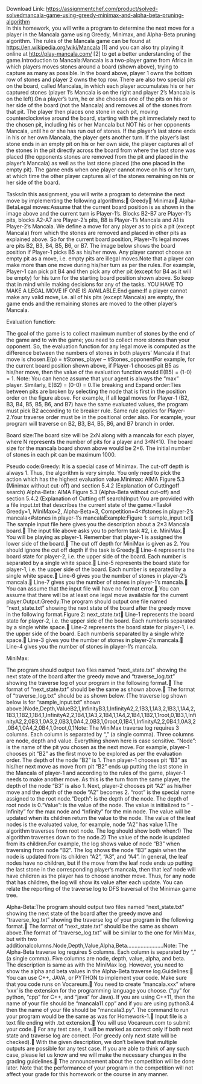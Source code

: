 Download Link: https://assignmentchef.com/product/solved-solvedmancala-game-using-greedy-minimax-and-alpha-beta-pruning-algorithm
<br>
In this homework, you will write a program to determine the next move for a player in the Mancala game using Greedy, Minimax, and Alpha-Beta pruning algorithm. The rules of the Mancala game can be found at https://en.wikipedia.org/wiki/Mancala [1] and you can also try playing it online at http://play-mancala.com/ [2] to get a better understanding of the game.Introduction to Mancala:Mancala is a two-player game from Africa in which players moves stones around a board (shown above), trying to capture as many as possible. In the board above, player 1 owns the bottom row of stones and player 2 owns the top row. There are also two special pits on the board, called Mancalas, in which each player accumulates his or her captured stones (player 1’s Mancala is on the right and player 2’s Mancala is on the left).On a player’s turn, he or she chooses one of the pits on his or her side of the board (not the Mancala) and removes all of the stones from that pit. The player then places one stone in each pit, moving counterclockwise around the board, starting with the pit immediately next to the chosen pit, including his or her Mancala but NOT his or her opponents Mancala, until he or she has run out of stones. If the player’s last stone ends in his or her own Mancala, the player gets another turn. If the player’s last stone ends in an empty pit on his or her own side, the player captures all of the stones in the pit directly across the board from where the last stone was placed (the opponents stones are removed from the pit and placed in the player’s Mancala) as well as the last stone placed (the one placed in the empty pit). The game ends when one player cannot move on his or her turn, at which time the other player captures all of the stones remaining on his or her side of the board.

Tasks:In this assignment, you will write a program to determine the next move by implementing the following algorithms: Greedy Minimax Alpha-BetaLegal moves:Assume that the current board position is as shown in the image above and the current turn is Player-1’s. Blocks B2-B7 are Player-1’s pits, blocks A2-A7 are Player-2’s pits, B8 is Player-1’s Mancala and A1 is Player-2’s Mancala. We define a move for any player as to pick a pit (except Mancala) from which the stones are removed and placed in other pits as explained above. So for the current board position, Player-1’s legal moves are pits B2, B3, B4, B5, B6, or B7. The image below shows the board position if Player-1 picks B5 as his/her move. Any player cannot choose an empty pit as a move, i.e. empty pits are illegal moves.Note that a player can make more than one move during his/her turn as per the rules. For example, Player-1 can pick pit B4 and then pick any other pit (except for B4 as it will be empty) for his turn for the starting board position shown above. So keep that in mind while making decisions for any of the tasks. YOU HAVE TO MAKE A LEGAL MOVE IF ONE IS AVAILABLE.End game:If a player cannot make any valid move, i.e. all of his pits (except Mancala) are empty, the game ends and the remaining stones are moved to the other player’s Mancala.

Evaluation function:

The goal of the game is to collect maximum number of stones by the end of the game and to win the game; you need to collect more stones than your opponent. So, the evaluation function for any legal move is computed as the difference between the numbers of stones in both players’ Mancala if that move is chosen.E(p) = #Stones_player – #Stones_opponentFor example, for the current board position shown above, if Player-1 chooses pit B5 as his/her move, then the value of the evaluation function would E(B5) = (1-0) = 1. Note: You can hence assume that your agent is always the “max” player. Similarly, E(B2) = (0-0) = 0.Tie breaking and Expand order:Ties between pits are broken by selecting the node that is first in the position order on the figure above. For example, if all legal moves for Player-1 (B2, B3, B4, B5, B5, B6, and B7) have the same evaluated values, the program must pick B2 according to tie breaker rule. Same rule applies for Player-2.Your traverse order must be in the positional order also. For example, your program will traverse on B2, B3, B4, B5, B6, and B7 branch in order.

Board size:The board size will be 2xN along with a mancala for each player, where N represents the number of pits for a player and 3≤N≤10. The board size for the mancala board shown above would be 2×6. The initial number of stones in each pit can be maximum 1000.

Pseudo code:Greedy: It is a special case of Minimax. The cut-off depth is always 1. Thus, the algorithm is very simple. You only need to pick the action which has the highest evaluation value.Minimax: AIMA Figure 5.3 (Minimax without cut-off) and section 5.4.2 (Explanation of Cuttingoff search) Alpha-Beta: AIMA Figure 5.3 (Alpha-Beta without cut-off) and section 5.4.2 (Explanation of Cutting off search)Input:You are provided with a file input.txt that describes the current state of the game.&lt;Task# Greedy=1, MiniMax=2, Alpha-Beta=3, Competition=4&lt;#stones in player-2’s mancala&lt;#stones in player-1’s mancalaExample:Figure 1: sample_input.txt The sample input file here gives you the description about a 2×3 Mancala board. The input file above asks you to perform task #2, i.e. MiniMax. You will be playing as player-1. Remember that player-1 is assigned the lower side of the board. The cut off depth for MiniMax is given as 2. You should ignore the cut off depth if the task is Greedy. Line-4 represents the board state for player-2, i.e. the upper side of the board. Each number is separated by a single white space. Line-5 represents the board state for player-1, i.e. the upper side of the board. Each number is separated by a single white space. Line-6 gives you the number of stones in player-2’s mancala. Line-7 gives you the number of stones in player-1’s mancala. You can assume that the input file will have no format error. You can assume that there will be at least one legal move available for the current player.Output:Greedy:The program should output one file named “next_state.txt” showing the next state of the board after the greedy move in the following format.Figure 2: next_state.txt Line-1 represents the board state for player-2, i.e. the upper side of the board. Each numberis separated by a single white space. Line-2 represents the board state for player-1, i.e. the upper side of the board. Each numberis separated by a single white space. Line-3 gives you the number of stones in player-2’s mancala. Line-4 gives you the number of stones in player-1’s mancala.

MiniMax:

The program should output two files named “next_state.txt” showing the next state of the board after the greedy move and “traverse_log.txt” showing the traverse log of your program in the following format. The format of “next_state.txt” should be the same as shown above. The format of “traverse_log.txt” should be as shown below. (The traverse log shown below is for “sample_input.txt” shown above.)Node,Depth,ValueB2,1,InfinityB3,1,InfinityA2,2,1B3,1,1A3,2,1B3,1,1A4,2,1B3,1,1B2,1,1B4,1,InfinityA2,2,1B4,1,1A3,2,1B4,1,1A4,2,1B4,1,1B2,1,1root,0,1B3,1,InfinityA2,2,0B3,1,0A3,2,0B3,1,0A4,2,0B3,1,0root,0,1B4,1,InfinityA2,2,0B4,1,0A3,2,0B4,1,0A4,2,0B4,1,0root,0,1Note: The MiniMax traverse log requires 3 columns. Each column is separated by “,” (a single comma). Three columns are node, depth and value. Everything shown here is case sensitive. “Node”: is the name of the pit you chosen as the next move. For example, player-1 chooses pit “B2” as the first move to be explored as per the evaluation order. The depth of the node “B2” is 1. Then player-1 chooses pit “B3” as his/her next move as move from pit “B2” ends up putting the last stone in the Mancala of player-1 and according to the rules of the game, player-1 needs to make another move. As this is the turn from the same player, the depth of the node “B3” is also 1. Next, player-2 chooses pit “A2” as his/her move and the depth of the node “A2” becomes 2. “root” is the special name assigned to the root node.“Depth”: is the depth of the node. The depth of root node is 0.“Value”: is the value of the node. The value is initialized to “ -Infinity” for the max node and “Infinity” for the min node. The value will be updated when its children return the value to the node. The value of the leaf nodes is the evaluated value, for example, node “A2” has value 1.The algorithm traverses from root node. The log should show both when:1) The algorithm traverses down to the node.2) The value of the node is updated from its children.For example, the log shows value of node “B3” when traversing from node “B2”. The log shows the node “B3” again when the node is updated from its children “A2”, “A3”, and “A4”. In general, the leaf nodes have no children, but if the move from the leaf node ends up putting the last stone in the corresponding player’s mancala, then that leaf node will have children as the player has to choose another move. Thus, for any node that has children, the log will show its value after each update. You can relate the reporting of the traverse log to DFS traversal of the Minimax game tree.

Alpha-Beta:The program should output two files named “next_state.txt” showing the next state of the board after the greedy move and “traverse_log.txt” showing the traverse log of your program in the following format. The format of “next_state.txt” should be the same as shown above.The format of “traverse_log.txt” will be similar to the one for MiniMax, but with two additionalcolumns.Node,Depth,Value,Alpha,Beta……..……..……..Note: The Alpha-Beta traverse log requires 5 columns. Each column is separated by “,” (a single comma). Five columns are node, depth, value, alpha, and beta. The description is same as with the MiniMax log. However, you need to show the alpha and beta values in the Alpha-Beta traverse log.Guidelines: You can use C++, JAVA, or PYTHON to implement your code. Make sure that you code runs on Vocareum. You need to create “mancala.xxx” where ‘xxx’ is the extension for the programming language you choose. (“py” for python, “cpp” for C++, and “java” for Java). If you are using C++11, then the name of your file should be “mancala11.cpp” and if you are using python3.4 then the name of your file should be “mancala3.py”. The command to run your program would be the same as was for Homework-1. Input file is a text file ending with .txt extension. You will use Vocareum.com to submit your code. For any test case, it will be marked as correct only if both next state and traverse log are correct. (For greedy only next state will be checked). With the given description, we don’t believe that multiple outputs are possible for any test case. If you are able to think of any such case, please let us know and we will make the necessary changes in the grading guidelines. The announcement about the competition will be done later. Note that the performance of your program in the competition will not affect your grade for this homework or the course in any manner.